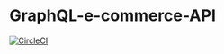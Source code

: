 # GraphQL-e-commerce-API
[![CircleCI](https://dl.circleci.com/status-badge/img/gh/Dev-Elie/GraphQL-e-commerce-API/tree/main.svg?style=svg)](https://dl.circleci.com/status-badge/redirect/gh/Dev-Elie/GraphQL-e-commerce-API/tree/main)
